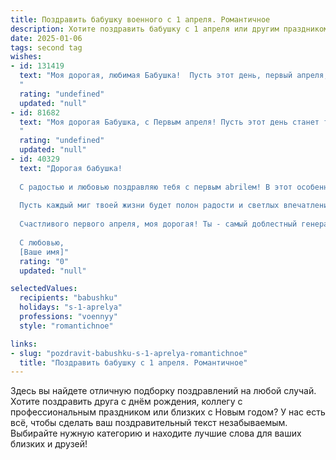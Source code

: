 ```yaml
---
title: Поздравить бабушку военного с 1 апреля. Романтичное
description: Хотите поздравить бабушку с 1 апреля или другим праздником? Наш ИИ создаст незабываемое поздравление, а вы обязательно выделитесь среди других.  
date: 2025-01-06
tags: second tag
wishes:
- id: 131419
  text: "Моя дорогая, любимая Бабушка!  Пусть этот день, первый апреля, станет началом весны в твоей душе, а  солнце любви согревает тебя ярче, чем весенние лучи.  Ты – моя героиня, моя военная Бабушка,  храбрая и нежная одновременно,  словно весенний ветер, несущий одновременно свежесть и тепло.  Поздравляю тебя с праздником! Пусть счастье будет твоим верным спутником, а сердце всегда хранит мир и покой. Я тебя очень люблю!
  "
  rating: "undefined"
  updated: "null"
- id: 81682
  text: "Моя дорогая Бабушка, с Первым апреля! Пусть этот день станет таким же светлым и чистым, как ваша душа, и пусть ваши глаза всегда сияют от радости, как  звезды на ночном небе.  Я бесконечно благодарен за вашу любовь и заботу, за ваше мудрое сердце и непоколебимую силу.
  "
  rating: "undefined"
  updated: "null"
- id: 40329
  text: "Дорогая бабушка!
  
  С радостью и любовью поздравляю тебя с первым abrilем! В этот особенный весенний день, пусть в твоем сердце словно в строю, царит гармония и мир. Ты, как истинный военный, проявляешь мужество и стойкость, но в то же время в тебе живет нежность и забота.
  
  Пусть каждый миг твоей жизни будет полон радости и светлых впечатлений, а смех и улыбки согревают душу, словно теплый весенний ветер. Желаю тебе крепкого здоровья, неиссякаемой энергии и, конечно же, любви, которая окутывает тебя, как надежный плащ.
  
  Счастливого первого апреля, моя дорогая! Ты - самый доблестный генерал нашего семейного счастья.
  
  С любовью,
  [Ваше имя]"
  rating: "0"
  updated: "null"

selectedValues:
  recipients: "babushku"
  holidays: "s-1-aprelya"
  professions: "voennyy"
  style: "romantichnoe"

links:
- slug: "pozdravit-babushku-s-1-aprelya-romantichnoe"
  title: "Поздравить бабушку с 1 апреля. Романтичное"
---
```


Здесь вы найдете отличную подборку поздравлений на любой случай. 
Хотите поздравить друга с днём рождения, коллегу с профессиональным праздником или близких с Новым годом? У нас есть всё, чтобы сделать ваш поздравительный текст незабываемым. Выбирайте нужную категорию и находите лучшие слова для ваших близких и друзей!
